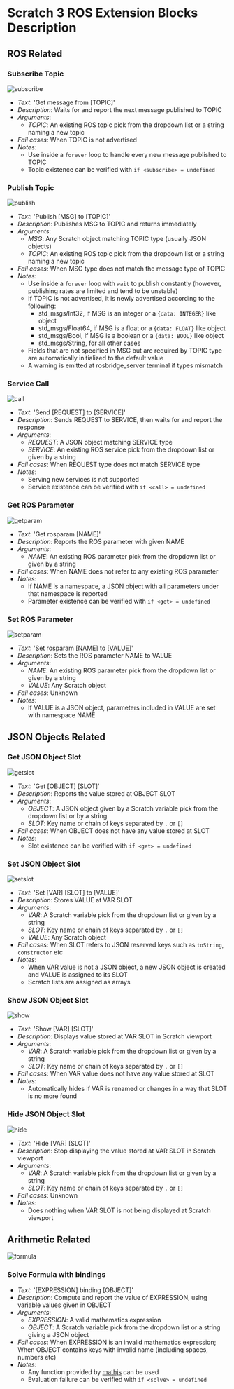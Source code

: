 # Scratch 3 ROS Extension Blocks Description

## ROS Related

### Subscribe Topic
![subscribe](https://user-images.githubusercontent.com/20625381/50579761-6a68b200-0e8b-11e9-80ca-fdcf4f4136cd.png)
- *Text*: 'Get message from [TOPIC]'
- *Description*: Waits for and report the next message published to TOPIC
- *Arguments*:
  - *TOPIC*: An existing ROS topic pick from the dropdown list or a string naming a new topic
- *Fail cases*: When TOPIC is not advertised
- *Notes*:
  - Use inside a `forever` loop to handle every new message published to TOPIC
  - Topic existence can be verified with `if <subscribe> = undefined`

### Publish Topic
![publish](https://user-images.githubusercontent.com/20625381/50579765-72c0ed00-0e8b-11e9-9c53-b33ce6da3a41.png)
- *Text*: 'Publish [MSG] to [TOPIC]'
- *Description*: Publishes MSG to TOPIC and returns immediately
- *Arguments*:
  - *MSG*: Any Scratch object matching TOPIC type (usually JSON objects)
  - *TOPIC*: An existing ROS topic pick from the dropdown list or a string naming a new topic
- *Fail cases*: When MSG type does not match the message type of TOPIC
- *Notes*:
  - Use inside a `forever` loop with `wait` to publish constantly (however, publishing rates are limited and tend to be unstable)
  - If TOPIC is not advertised, it is newly advertised according to the following:
    - std_msgs/Int32, if MSG is an integer or a `{data: INTEGER}` like object
    - std_msgs/Float64, if MSG is a float or a `{data: FLOAT}` like object
    - std_msgs/Bool, if MSG is a boolean or a `{data: BOOL}` like object
    - std_msgs/String, for all other cases
  - Fields that are not specified in MSG but are required by TOPIC type are automatically initialized to the default value
  - A warning is emitted at rosbridge_server terminal if types mismatch

### Service Call
![call](https://user-images.githubusercontent.com/20625381/50579767-76ed0a80-0e8b-11e9-93e5-3f597b9a23ce.png)
- *Text*: 'Send [REQUEST] to [SERVICE]'
- *Description*: Sends REQUEST to SERVICE, then waits for and report the response
- *Arguments*:
  - *REQUEST*: A JSON object matching SERVICE type
  - *SERVICE*: An existing ROS service pick from the dropdown list or given by a string
- *Fail cases*: When REQUEST type does not match SERVICE type
- *Notes*:
  - Serving new services is not supported
  - Service existence can be verified with `if <call> = undefined`

### Get ROS Parameter
![getparam](https://user-images.githubusercontent.com/20625381/50579772-7d7b8200-0e8b-11e9-98f0-128bc150b56f.png)
- *Text*: 'Get rosparam [NAME]'
- *Description*: Reports the ROS parameter with given NAME
- *Arguments*:
  - *NAME*: An existing ROS parameter pick from the dropdown list or given by a string
- *Fail cases*: When NAME does not refer to any existing ROS parameter
- *Notes*:
  - If NAME is a namespace, a JSON object with all parameters under that namespace is reported
  - Parameter existence can be verified with `if <get> = undefined`

### Set ROS Parameter
![setparam](https://user-images.githubusercontent.com/20625381/50579774-810f0900-0e8b-11e9-8a28-fa35662bb2f4.png)
- *Text*: 'Set rosparam [NAME] to [VALUE]'
- *Description*: Sets the ROS parameter NAME to VALUE
- *Arguments*:
  - *NAME*: An existing ROS parameter pick from the dropdown list or given by a string
  - *VALUE*: Any Scratch object
- *Fail cases*: Unknown
- *Notes*:
  - If VALUE is a JSON object, parameters included in VALUE are set with namespace NAME

## JSON Objects Related

### Get JSON Object Slot
![getslot](https://user-images.githubusercontent.com/20625381/50579779-879d8080-0e8b-11e9-9a31-272fcf81d5fb.png)
- *Text*: 'Get [OBJECT] [SLOT]'
- *Description*: Reports the value stored at OBJECT SLOT
- *Arguments*:
  - *OBJECT*: A JSON object given by a Scratch variable pick from the dropdown list or by a string
  - *SLOT*: Key name or chain of keys separated by `.` or `[]`
- *Fail cases*: When OBJECT does not have any value stored at SLOT
- *Notes*:
  - Slot existence can be verified with `if <get> = undefined`

### Set JSON Object Slot
![setslot](https://user-images.githubusercontent.com/20625381/50579787-8bc99e00-0e8b-11e9-91a9-1cb9baddbdbd.png)
- *Text*: 'Set [VAR] [SLOT] to [VALUE]'
- *Description*: Stores VALUE at VAR SLOT
- *Arguments*:
  - *VAR*: A Scratch variable pick from the dropdown list or given by a string
  - *SLOT*: Key name or chain of keys separated by `.` or `[]`
  - *VALUE*: Any Scratch object
- *Fail cases*: When SLOT refers to JSON reserved keys such as `toString`, `constructor` etc
- *Notes*:
  - When VAR value is not a JSON object, a new JSON object is created and VALUE is assigned to its SLOT
  - Scratch lists are assigned as arrays

### Show JSON Object Slot
![show](https://user-images.githubusercontent.com/20625381/50579790-92f0ac00-0e8b-11e9-9720-55aca55fb317.png)
- *Text*: 'Show [VAR] [SLOT]'
- *Description*: Displays value stored at VAR SLOT in Scratch viewport
- *Arguments*:
  - *VAR*: A Scratch variable pick from the dropdown list or given by a string
  - *SLOT*: Key name or chain of keys separated by `.` or `[]`
- *Fail cases*: When VAR value does not have any value stored at SLOT
- *Notes*:
  - Automatically hides if VAR is renamed or changes in a way that SLOT is no more found

### Hide JSON Object Slot
![hide](https://user-images.githubusercontent.com/20625381/50579795-9d12aa80-0e8b-11e9-84d9-57b553305ba7.png)
- *Text*: 'Hide [VAR] [SLOT]'
- *Description*: Stop displaying the value stored at VAR SLOT in Scratch viewport
- *Arguments*:
  - *VAR*: A Scratch variable pick from the dropdown list or given by a string
  - *SLOT*: Key name or chain of keys separated by `.` or `[]`
- *Fail cases*: Unknown
- *Notes*:
  - Does nothing when VAR SLOT is not being displayed at Scratch viewport

## Arithmetic Related
![formula](https://user-images.githubusercontent.com/20625381/50579797-a3a12200-0e8b-11e9-8c71-792b80837635.png)
### Solve Formula with bindings
- *Text*: '[EXPRESSION] binding [OBJECT]'
- *Description*: Compute and report the value of EXPRESSION, using variable values given in OBJECT
- *Arguments*:
  - *EXPRESSION*: A valid mathematics expression
  - *OBJECT*: A Scratch variable pick from the dropdown list or a string giving a JSON object
- *Fail cases*: When EXPRESSION is an invalid mathematics expression; When OBJECT contains keys with invalid name (including spaces, numbers etc)
- *Notes*:
  - Any function provided by [mathjs](http://mathjs.org/docs/reference/functions.html) can be used
  - Evaluation failure can be verified with `if <solve> = undefined`

